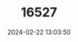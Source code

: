 ---
title: "16527"
category: "Pelusios seychellensis"
draft: false
date: 2024-02-22 13:03:50
languages:
  English: ["Seychelles Black Terrapin", "Seychelles Terrapin", "Seychelles Mud Turtle"]
---